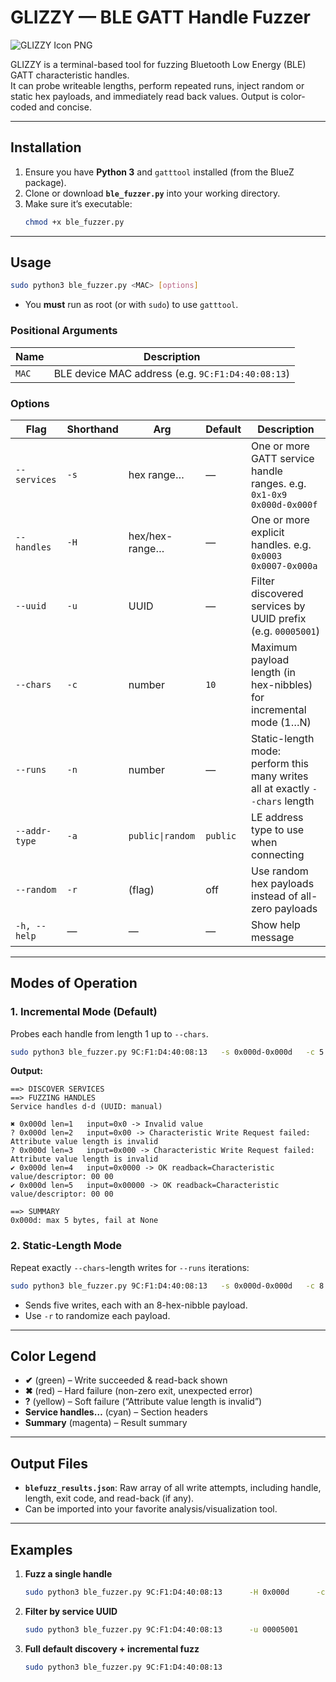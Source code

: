 # GLIZZY — BLE GATT Handle Fuzzer

![GLIZZY Icon PNG](glizzy.png "Glizzy Gobbler")

GLIZZY is a terminal-based tool for fuzzing Bluetooth Low Energy (BLE) GATT characteristic handles.  
It can probe writeable lengths, perform repeated runs, inject random or static hex payloads, and immediately read back values. Output is color-coded and concise.

---

## Installation

1. Ensure you have **Python 3** and `gatttool` installed (from the BlueZ package).
2. Clone or download **`ble_fuzzer.py`** into your working directory.
3. Make sure it’s executable:
   ```bash
   chmod +x ble_fuzzer.py
   ```

---

## Usage

```bash
sudo python3 ble_fuzzer.py <MAC> [options]
```

- You **must** run as root (or with `sudo`) to use `gatttool`.

### Positional Arguments

| Name  | Description                             |
|-------|-----------------------------------------|
| `MAC` | BLE device MAC address (e.g. `9C:F1:D4:40:08:13`) |

### Options

| Flag                    | Shorthand | Arg        | Default  | Description                                                                    |
|-------------------------|-----------|------------|----------|--------------------------------------------------------------------------------|
| `--services`            | `-s`      | hex range… | —        | One or more GATT service handle ranges. e.g. `0x1-0x9 0x000d-0x000f`            |
| `--handles`             | `-H`      | hex/hex-range… | —     | One or more explicit handles. e.g. `0x0003 0x0007-0x000a`                        |
| `--uuid`                | `-u`      | UUID       | —        | Filter discovered services by UUID prefix (e.g. `00005001`)                     |
| `--chars`               | `-c`      | number     | `10`     | Maximum payload length (in hex-nibbles) for incremental mode (1…N)              |
| `--runs`                | `-n`      | number     | —        | Static-length mode: perform this many writes all at exactly `--chars` length    |
| `--addr-type`           | `-a`      | `public\|random` | `public` | LE address type to use when connecting                                          |
| `--random`              | `-r`      | (flag)     | off      | Use random hex payloads instead of all-zero payloads                            |
| `-h, --help`            | —         | —          | —        | Show help message                                                               |

---

## Modes of Operation

### 1. Incremental Mode (Default)
Probes each handle from length 1 up to `--chars`.

```bash
sudo python3 ble_fuzzer.py 9C:F1:D4:40:08:13   -s 0x000d-0x000d   -c 5
```

**Output:**
```
==> DISCOVER SERVICES
==> FUZZING HANDLES
Service handles d-d (UUID: manual)

✖ 0x000d len=1   input=0x0 -> Invalid value
? 0x000d len=2   input=0x00 -> Characteristic Write Request failed: Attribute value length is invalid
? 0x000d len=3   input=0x000 -> Characteristic Write Request failed: Attribute value length is invalid
✔ 0x000d len=4   input=0x0000 -> OK readback=Characteristic value/descriptor: 00 00
✔ 0x000d len=5   input=0x00000 -> OK readback=Characteristic value/descriptor: 00 00

==> SUMMARY
0x000d: max 5 bytes, fail at None
```

### 2. Static-Length Mode
Repeat exactly `--chars`-length writes for `--runs` iterations:

```bash
sudo python3 ble_fuzzer.py 9C:F1:D4:40:08:13   -s 0x000d-0x000d   -c 8   -n 5
```

- Sends five writes, each with an 8-hex-nibble payload.
- Use `-r` to randomize each payload.

---

## Color Legend

- **✔** (green) – Write succeeded & read-back shown  
- **✖** (red) – Hard failure (non-zero exit, unexpected error)  
- **?** (yellow) – Soft failure (“Attribute value length is invalid”)  
- **Service handles…** (cyan) – Section headers  
- **Summary** (magenta) – Result summary  

---

## Output Files

- **`blefuzz_results.json`**: Raw array of all write attempts, including handle, length, exit code, and read-back (if any).  
- Can be imported into your favorite analysis/visualization tool.

---

## Examples

1. **Fuzz a single handle**  
   ```bash
   sudo python3 ble_fuzzer.py 9C:F1:D4:40:08:13      -H 0x000d      -c 10      -r
   ```

2. **Filter by service UUID**  
   ```bash
   sudo python3 ble_fuzzer.py 9C:F1:D4:40:08:13      -u 00005001      -c 6
   ```

3. **Full default discovery + incremental fuzz**  
   ```bash
   sudo python3 ble_fuzzer.py 9C:F1:D4:40:08:13
   ```


